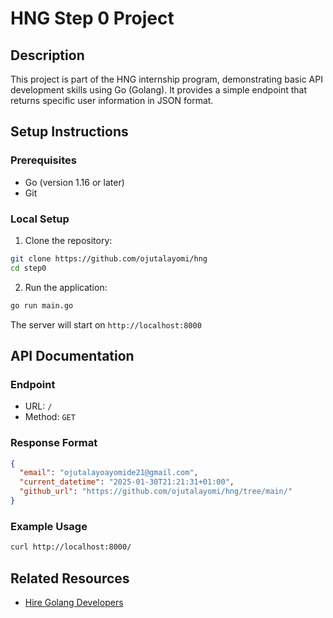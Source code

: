# HNG Step 0 Project

## Description
This project is part of the HNG internship program, demonstrating basic API development skills using Go (Golang). It provides a simple endpoint that returns specific user information in JSON format.

## Setup Instructions

### Prerequisites
- Go (version 1.16 or later)
- Git

### Local Setup
1. Clone the repository:
```bash
git clone https://github.com/ojutalayomi/hng
cd step0
```

2. Run the application:
```bash
go run main.go
```

The server will start on `http://localhost:8000`

## API Documentation

### Endpoint
- URL: `/`
- Method: `GET`

### Response Format
```json
{
  "email": "ojutalayoayomide21@gmail.com",
  "current_datetime": "2025-01-30T21:21:31+01:00",
  "github_url": "https://github.com/ojutalayomi/hng/tree/main/"
}
```

### Example Usage
```bash
curl http://localhost:8000/
```

## Related Resources
- [Hire Golang Developers](https://hng.tech/hire/golang-developers)